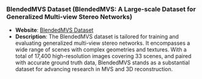 ### BlendedMVS Dataset (BlendedMVS: A Large-scale Dataset for Generalized Multi-view Stereo Networks)
- **Website**: [BlendedMVS Dataset](https://github.com/YoYo000/BlendedMVS)
- **Description**: The BlendedMVS dataset is tailored for training and evaluating generalized multi-view stereo networks. It encompasses a wide range of scenes with complex geometries and textures. With a total of 17,400 high-resolution images covering 33 scenes, and paired with accurate ground truth data, BlendedMVS stands as a substantial dataset for advancing research in MVS and 3D reconstruction.
